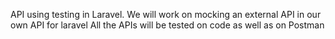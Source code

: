 API using testing in Laravel.
We will work on mocking an external API in our own API for laravel
All the APIs will be tested on code as well as on Postman